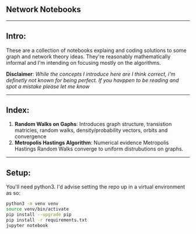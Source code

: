 ## Network Notebooks

___

## Intro:

These are a collection of notebooks explaing and coding solutions to some graph and network theory ideas. They're reasonably mathematically informal and I'm intending on focusing mostly on the algorithms.

__Disclaimer__: _While the concepts I introduce here are I think correct, i'm definetly not known for being perfect. If you havppen to be reading and spot a mistake please let me know_

___

## Index:

1. __Random Walks on Gaphs__: Introduces graph structure, transistion matricies, random walks, density/probability vectors, orbits and convergence
2. __Metropolis Hastings Algorithm__: Numerical evidence Metropolis Hastings Random Walks converge to uniform distrubutions on graphs.

___

## Setup:

You'll need python3. I'd advise setting the repo up in a virtual environment as so:

```sh
python3 -m venv venv
source venv/bin/activate
pip install --upgrade pip
pip install -r requirements.txt
jupyter notebook
```
